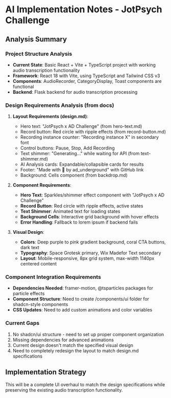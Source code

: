 # AI Implementation Notes - JotPsych Challenge

## Analysis Summary

### Project Structure Analysis
- **Current State**: Basic React + Vite + TypeScript project with working audio transcription functionality
- **Framework**: React 18 with Vite, using TypeScript and Tailwind CSS v3
- **Components**: AudioRecorder, CategoryDisplay, Toast components are functional
- **Backend**: Flask backend for audio transcription processing

### Design Requirements Analysis (from docs)
1. **Layout Requirements (design.md)**:
   - Hero text: "JotPsych x AD Challenge" (from hero-text.md)
   - Record button: Red circle with ripple effects (from record-button.md)
   - Recording instance counter: "Recording instance X" in secondary font
   - Control buttons: Pause, Stop, Add Recording
   - Text shimmer: "Generating..." while waiting for API (from text-shimmer.md)
   - AI Analysis cards: Expandable/collapsible cards for results
   - Footer: "Made with 🤖 by ad_underground" with GitHub link
   - Background: Cells component (from backdrop.md)

2. **Component Requirements**:
   - **Hero Text**: Sparkles/shimmer effect component with "JotPsych x AD Challenge"
   - **Record Button**: Red circle with ripple effects, active states
   - **Text Shimmer**: Animated text for loading states
   - **Background Cells**: Interactive grid background with hover effects
   - **Error Handling**: Fallback to lorem ipsum if backend fails

3. **Visual Design**:
   - **Colors**: Deep purple to pink gradient background, coral CTA buttons, dark text
   - **Typography**: Space Grotesk primary, Wix Madefor Text secondary
   - **Layout**: Mobile-responsive, 8px grid system, max-width 1140px centered content

### Component Integration Requirements
- **Dependencies Needed**: framer-motion, @tsparticles packages for particle effects
- **Component Structure**: Need to create /components/ui folder for shadcn-style components
- **CSS Updates**: Need to add custom animations and color variables

### Current Gaps
1. No shadcn/ui structure - need to set up proper component organization
2. Missing dependencies for advanced animations
3. Current design doesn't match the specified visual design
4. Need to completely redesign the layout to match design.md specifications

## Implementation Strategy
This will be a complete UI overhaul to match the design specifications while preserving the existing audio transcription functionality.
